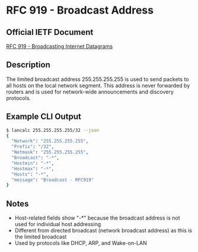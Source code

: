 # RFC 919 - Broadcast Address

## Official IETF Document

[RFC 919 - Broadcasting Internet Datagrams](https://tools.ietf.org/html/rfc919)

## Description

The limited broadcast address 255.255.255.255 is used to send packets to all hosts on the local network segment. This address is never forwarded by routers and is used for network-wide announcements and discovery protocols.

## Example CLI Output

```bash
$ lancalc 255.255.255.255/32 --json
{
  "Network": "255.255.255.255",
  "Prefix": "/32",
  "Netmask": "255.255.255.255",
  "Broadcast": "-*",
  "Hostmin": "-*",
  "Hostmax": "-*",
  "Hosts": "-*",
  "message": "Broadcast - RFC919"
}
```

## Notes

- Host-related fields show "-*" because the broadcast address is not used for individual host addressing
- Different from directed broadcast (network broadcast address) as this is the limited broadcast
- Used by protocols like DHCP, ARP, and Wake-on-LAN